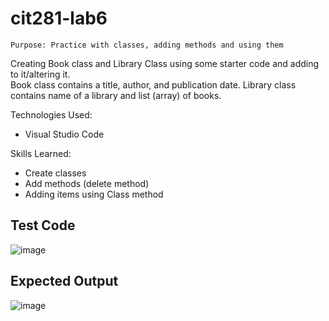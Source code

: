 # cit281-lab6
```
Purpose: Practice with classes, adding methods and using them
```

Creating Book class and Library Class using some starter code and adding to it/altering it.  
Book class contains a title, author, and publication date.
Library class contains name of a library and list (array) of books. 

Technologies Used:
- Visual Studio Code

Skills Learned: 
- Create classes
- Add methods (delete method)
- Adding items using Class method

## Test Code
![image](https://user-images.githubusercontent.com/67397853/170896593-35c52b57-25a1-4af9-bd63-4bc69a682838.png)

## Expected Output
![image](https://user-images.githubusercontent.com/67397853/170896610-bb3e6003-9cab-49e0-b6cb-7ee52b763187.png)
